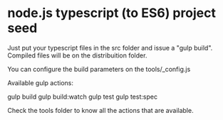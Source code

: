 # node.js typescript (to ES6) project seed

Just put your typescript files in the src folder and issue a "gulp build". Compiled files will be on the distribuition folder.

You can configure the build parameters on the tools/_config.js

Available gulp actions:

gulp build
gulp build:watch
gulp test
gulp test:spec

Check the tools folder to know all the actions that are available.